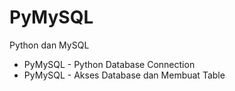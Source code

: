 # PyMySQL
Python dan MySQL

- PyMySQL - Python Database Connection
- PyMySQL - Akses Database dan Membuat Table
